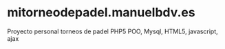 # mitorneodepadel.manuelbdv.es
Proyecto personal torneos de padel PHP5 POO, Mysql, HTML5, javascript, ajax
